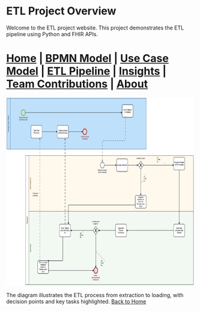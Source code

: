 # ETL Project Overview

Welcome to the ETL project website. This project demonstrates the ETL pipeline using Python and FHIR APIs.




[Home](index.md) | [BPMN Model](bpmn.md) | [Use Case Model](use_case.md) | [ETL Pipeline](etl_pipeline.md) | [Insights](insights.md) | [Team Contributions](team.md) | [About](about.md)
=======


<img alt="img.png" height="500" src="img.png" width="500"/>

The diagram illustrates the ETL process from extraction to loading, with decision points and key tasks highlighted.
[Back to Home](index.md)
